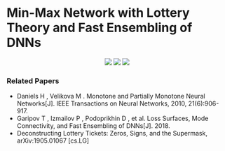 # Min-Max Network with Lottery Theory and Fast Ensembling of DNNs

<p align="center">
    <a href="https://github.com/python/cpython"><img src="https://img.shields.io/badge/Python-3.7-FF1493.svg"></a>
    <a href="https://github.com/tensorflow/tensorflow"><img src="https://img.shields.io/badge/TensorFlow-1.14.0-blue"></a>
    <a href="https://opensource.org/licenses/mit-license.php"><img src="https://badges.frapsoft.com/os/mit/mit.svg"></a>
</p>

### Related Papers
- Daniels H , Velikova M . Monotone and Partially Monotone Neural Networks[J]. IEEE Transactions on Neural Networks, 2010, 21(6):906-917.
- Garipov T , Izmailov P , Podoprikhin D , et al. Loss Surfaces, Mode Connectivity, and Fast Ensembling of DNNs[J]. 2018.
- Deconstructing Lottery Tickets: Zeros, Signs, and the Supermask, arXiv:1905.01067 [cs.LG]